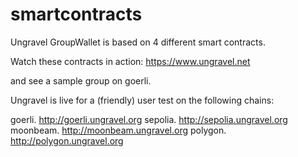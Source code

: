 # smartcontracts
Ungravel GroupWallet is based on 4 different smart contracts.

Watch these contracts in action: https://www.ungravel.net

and see a sample group on goerli.

Ungravel is live for a (friendly) user test on the following chains:

goerli.            http://goerli.ungravel.org
sepolia.           http://sepolia.ungravel.org
moonbeam.          http://moonbeam.ungravel.org
polygon.           http://polygon.ungravel.org

